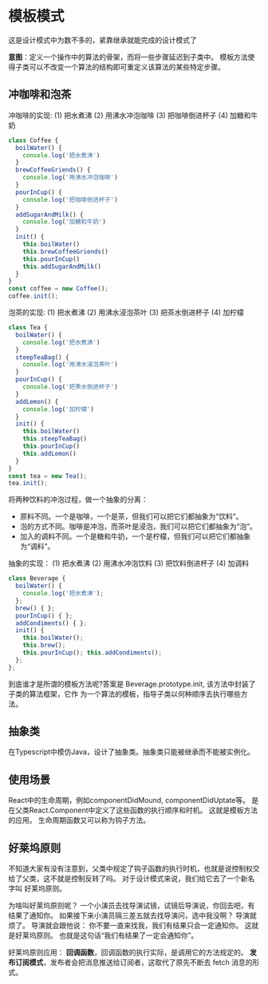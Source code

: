 # 模板模式

这是设计模式中为数不多的，紧靠继承就能完成的设计模式了

**意图**：定义一个操作中的算法的骨架，而将一些步骤延迟到子类中。
模板方法使得子类可以不改变一个算法的结构即可重定义该算法的某些特定步骤。

## 冲咖啡和泡茶
冲咖啡的实现: 
(1) 把水煮沸
(2) 用沸水冲泡咖啡 
(3) 把咖啡倒进杯子 
(4) 加糖和牛奶
```js
class Coffee {
  boilWater() {
    console.log('把水煮沸')
  }
  brewCoffeeGriends() {
    console.log('用沸水冲泡咖啡')
  }
  pourInCup() {
    console.log('把咖啡倒进杯子')
  }
  addSugarAndMilk() {
    console.log('加糖和牛奶')
  }
  init() {
    this.boilWater()
    this.brewCoffeeGriends()
    this.pourInCup()
    this.addSugarAndMilk()
  }
}
const coffee = new Coffee();
coffee.init();
```
泡茶的实现:
(1) 把水煮沸
(2) 用沸水浸泡茶叶 
(3) 把茶水倒进杯子 
(4) 加柠檬
```js
class Tea {
  boilWater() {
    console.log('把水煮沸')
  }
  steepTeaBag() {
    console.log('用沸水浸泡茶叶')
  }
  pourInCup() {
    console.log('把茶水倒进杯子')
  }
  addLemon() {
    console.log('加柠檬')
  }
  init() {
    this.boilWater()
    this.steepTeaBag()
    this.pourInCup()
    this.addLemon()
  }
}
const tea = new Tea();
tea.init();
```

将两种饮料的冲泡过程，做一个抽象的分离：
- 原料不同。一个是咖啡，一个是茶，但我们可以把它们都抽象为“饮料”。
- 泡的方式不同。咖啡是冲泡，而茶叶是浸泡，我们可以把它们都抽象为“泡”。
- 加入的调料不同。一个是糖和牛奶，一个是柠檬，但我们可以把它们都抽象为“调料”。

抽象的实现：
(1) 把水煮沸
(2) 用沸水冲泡饮料
(3) 把饮料倒进杯子
(4) 加调料
```js
class Beverage {
  boilWater() {
    console.log('把水煮沸');
  };
  brew() { };
  pourInCup() { };
  addCondiments() { };
  init() {
    this.boilWater();
    this.brew();
    this.pourInCup(); this.addCondiments();
  };
};

```
到底谁才是所谓的模板方法呢?答案是 Beverage.prototype.init,
该方法中封装了子类的算法框架，它作 为一个算法的模板，指导子类以何种顺序去执行哪些方法。


## 抽象类
在Typescript中模仿Java，设计了抽象类。抽象类只能被继承而不能被实例化。

## 使用场景
React中的生命周期，例如componentDidMound, componentDidUptate等。
是在父类React.Component中定义了这些函数的执行顺序和时机。
这就是模板方法的应用。
生命周期函数又可以称为钩子方法。

## 好莱坞原则
不知道大家有没有注意到，父类中规定了钩子函数的执行时机，也就是说控制权交给了父类，这不就是控制反转了吗。
对于设计模式来说，我们给它去了一个新名字叫 好莱坞原则。

为啥叫好莱坞原则呢？
一个小演员去找导演试镜，试镜后导演说，你回去吧，有结果了通知你。
如果接下来小演员隔三差五就去找导演问，选中我没啊？ 导演就烦了。
导演就会跟他说：  你不要一直来找我，我们有结果只会一定通知你。
这就是好莱坞原则。
也就是这句话“我们有结果了一定会通知你”。

好莱坞原则应用：
**回调函数**，回调函数的执行实际，是调用它的方法规定的。
**发布订阅模式**，发布者会把消息推送给订阅者，这取代了原先不断去 fetch 消息的形式。

